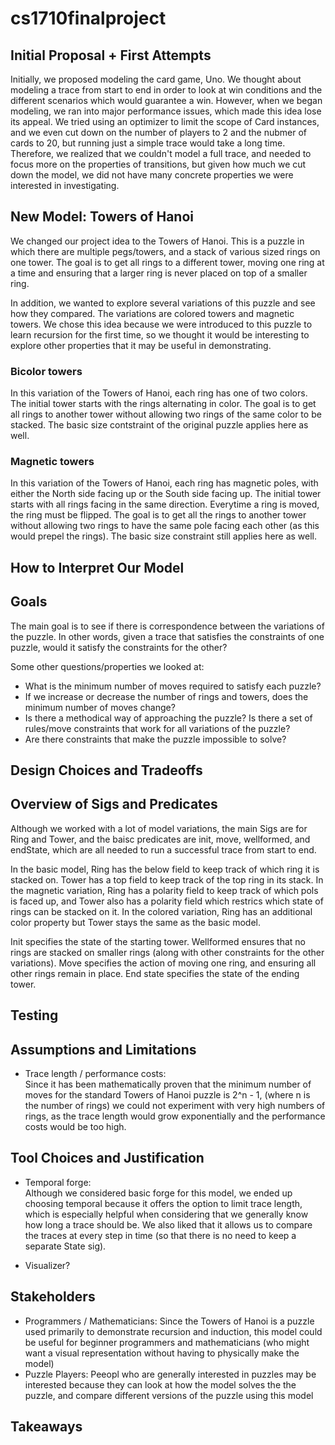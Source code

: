 # cs1710finalproject

## Initial Proposal + First Attempts

Initially, we proposed modeling the card game, Uno. We thought about modeling a trace from start to end in order to look at win conditions and the different scenarios which would guarantee a win. However, when we began modeling, we ran into major performance issues, which made this idea lose its appeal. We tried using an optimizer to limit the scope of Card instances, and we even cut down on the number of players to 2 and the nubmer of cards to 20, but running just a simple trace would take a long time. Therefore, we realized that we couldn't model a full trace, and needed to focus more on the properties of transitions, but given how much we cut down the model, we did not have many concrete properties we were interested in investigating.

## New Model: Towers of Hanoi

We changed our project idea to the Towers of Hanoi. This is a puzzle in which there are multiple pegs/towers, and a stack of various sized rings on one tower. The goal is to get all rings to a different tower, moving one ring at a time and ensuring that a larger ring is never placed on top of a smaller ring.

In addition, we wanted to explore several variations of this puzzle and see how they compared. The variations are colored towers and magnetic towers. We chose this idea because we were introduced to this puzzle to learn recursion for the first time, so we thought it would be interesting to explore other properties that it may be useful in demonstrating.

### Bicolor towers

In this variation of the Towers of Hanoi, each ring has one of two colors. The initial tower starts with the rings alternating in color. The goal is to get all rings to another tower without allowing two rings of the same color to be stacked. The basic size contstraint of the original puzzle applies here as well.

### Magnetic towers

In this variation of the Towers of Hanoi, each ring has magnetic poles, with either the North side facing up or the South side facing up. The initial tower starts with all rings facing in the same direction. Everytime a ring is moved, the ring must be flipped. The goal is to get all the rings to another tower without allowing two rings to have the same pole facing each other (as this would prepel the rings). The basic size constraint still applies here as well.

## How to Interpret Our Model

## Goals

The main goal is to see if there is correspondence between the variations of the puzzle. In other words, given a trace that satisfies the constraints of one puzzle, would it satisfy the constraints for the other?

Some other questions/properties we looked at:

- What is the minimum number of moves required to satisfy each puzzle?
- If we increase or decrease the number of rings and towers, does the minimum number of moves change?
- Is there a methodical way of approaching the puzzle? Is there a set of rules/move constraints that work for all variations of the puzzle?
- Are there constraints that make the puzzle impossible to solve?

## Design Choices and Tradeoffs

## Overview of Sigs and Predicates

Although we worked with a lot of model variations, the main Sigs are for Ring and Tower, and the baisc predicates are init, move, wellformed, and endState, which are all needed to run a successful trace from start to end. 

In the basic model, Ring has the below field to keep track of which ring it is stacked on. Tower has a top field to keep track of the top ring in its stack. In the magnetic variation, Ring has a polarity field to keep track of which pols is faced up, and Tower also has a polarity field which restrics which state of rings can be stacked on it. In the colored variation, Ring has an additional color property but Tower stays the same as the basic model.

Init specifies the state of the starting tower. Wellformed ensures that no rings are stacked on smaller rings (along with other constraints for the other variations). Move specifies the action of moving one ring, and ensuring all other rings remain in place. End state specifies the state of the ending tower. 

## Testing


## Assumptions and Limitations

- Trace length / performance costs: \
  Since it has been mathematically proven that the minimum number of moves for the standard Towers of Hanoi puzzle is 2^n - 1, (where n is the number of rings) we could not experiment with very high numbers of rings, as the trace length would grow exponentially and the performance costs would be too high.

## Tool Choices and Justification

- Temporal forge: \
  Although we considered basic forge for this model, we ended up choosing temporal because it offers the option to limit trace length, which is especially helpful when considering that we generally know how long a trace should be. We also liked that it allows us to compare the traces at every step in time (so that there is no need to keep a separate State sig).

- Visualizer?

## Stakeholders

- Programmers / Mathematicians: Since the Towers of Hanoi is a puzzle used primarily to demonstrate recursion and induction, this model could be useful for beginner programmers and mathematicians (who might want a visual representation without having to physically make the model)
- Puzzle Players: Peeopl who are generally interested in puzzles may be interested because they can look at how the model solves the the puzzle, and compare different versions of the puzzle using this model

## Takeaways
